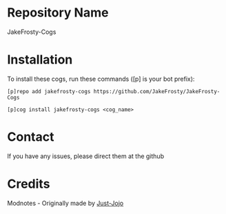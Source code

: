 # Repository Name
JakeFrosty-Cogs

# Installation
To install these cogs, run these commands ([p] is your bot prefix):
```
[p]repo add jakefrosty-cogs https://github.com/JakeFrosty/JakeFrosty-Cogs
```
```
[p]cog install jakefrosty-cogs <cog_name>
```

# Contact
If you have any issues, please direct them at the github 

# Credits
Modnotes - Originally made by [Just-Jojo](https://github.com/Just-Jojo/JojoCogs)